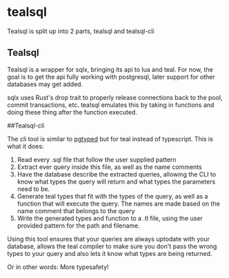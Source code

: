 # tealsql

Tealsql is split up into 2 parts, tealsql and tealsql-cli

## Tealsql

Tealsql is a wrapper for sqlx, bringing its api to lua and teal. For now, the goal is to get the api fully working with postgresql,
later support for other databases may get added.

sqlx uses Rust's drop trait to properly release connections back to the pool, commit transactions, etc. tealsql emulates this by taking in functions 
and doing these thing after the function executed.

##Tealsql-cli

The cli tool is similar to [pgtyped](https://github.com/adelsz/pgtyped) but for teal instead of typescript. This is what it does:
1. Read every .sql file that follow the user supplied pattern
1. Extract ever query inside this file, as well as the name comments
1. Have the database describe the extracted queries, allowing the CLI to know what types the query will return and what types the parameters need to be.
1. Generate teal types that fit with the types of the query, as well as a function that will execute the query. The names are made based on the name comment that belongs to the query
1. Write the generated types and function to a .tl file, using the user provided pattern for the path and filename.

Using this tool ensures that your queries are always uptodate with your database, allows the teal compiler to make sure you don't pass the wrong types to your query and also lets it know what types are being returned.

Or in other words: More typesafety!
